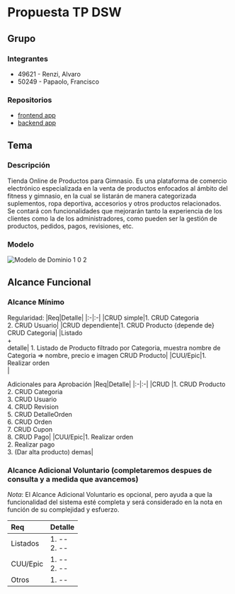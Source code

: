 # Propuesta TP DSW

## Grupo
### Integrantes
* 49621 - Renzi, Alvaro
* 50249 - Papaolo, Francisco

### Repositorios
* [frontend app]()
* [backend app]()

## Tema
### Descripción
Tienda Online de Productos para Gimnasio.
Es una plataforma de comercio electrónico especializada en la venta de productos enfocados al ámbito del fitness y gimnasio, en la cual se listarán de manera categorizada suplementos, ropa deportiva, accesorios y otros productos relacionados. Se contará con funcionalidades que mejorarán tanto la experiencia de los clientes como la de los administradores, como pueden ser la gestión de productos, pedidos, pagos, revisiones, etc.

### Modelo
![Modelo de Dominio 1 0 2](https://github.com/user-attachments/assets/7f2393e5-8351-4688-bd5c-67755fb30e37)

## Alcance Funcional 

### Alcance Mínimo

Regularidad:
|Req|Detalle|
|:-|:-|
|CRUD simple|1. CRUD Categoria<br>2. CRUD Usuario|
|CRUD dependiente|1. CRUD Producto {depende de} CRUD Categoria|
|Listado<br>+<br>detalle| 1. Listado de Producto filtrado por Categoria, muestra nombre de Categoria => nombre, precio e imagen CRUD Producto|
|CUU/Epic|1. Realizar orden<br>|


Adicionales para Aprobación
|Req|Detalle|
|:-|:-|
|CRUD |1. CRUD Producto<br>2. CRUD Categoria<br>3. CRUD Usuario<br>4. CRUD Revision<br>5. CRUD DetalleOrden<br>6. CRUD Orden<br>7. CRUD Cupon <br>8. CRUD Pago|
|CUU/Epic|1. Realizar orden<br>2. Realizar pago<br>3. (Dar alta producto) demas|


### Alcance Adicional Voluntario (completaremos despues de consulta y a medida que avancemos)

*Nota*: El Alcance Adicional Voluntario es opcional, pero ayuda a que la funcionalidad del sistema esté completa y será considerado en la nota en función de su complejidad y esfuerzo.

|Req|Detalle|
|:-|:-|
|Listados |1. -- <br>2. --|
|CUU/Epic|1. --<br>2. --|
|Otros|1. --|

